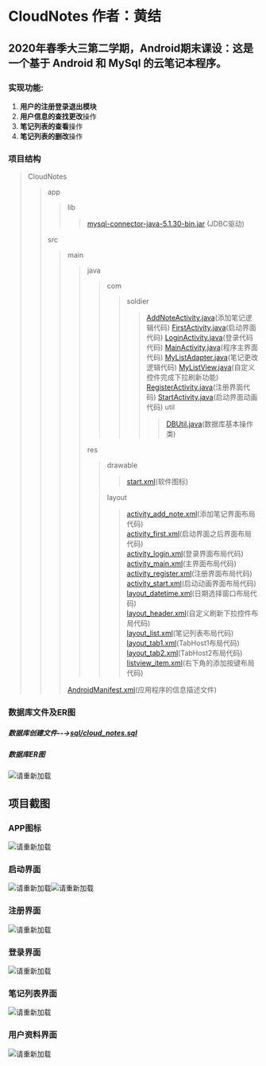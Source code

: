 # CloudNotes 作者：黄结

## 2020年春季大三第二学期，Android期末课设：这是一个基于 Android 和 MySql 的云笔记本程序。

### 实现功能:   
  1. **用户的注册登录退出模块**
  2. **用户信息的查找更改**操作
  3. **笔记列表的查看**操作
  4. **笔记列表的删改**操作

### 项目结构
>CloudNotes
>>app   
>>>lib   
>>>>[mysql-connector-java-5.1.30-bin.jar](app/libs/mysql-connector-java-5.1.30-bin.jar) (JDBC驱动)
>>
>>src   
>>>main   
>>>>java   
>>>>>com
>>>>>>soldier
>>>>>>>[AddNoteActivity.java](app/src/main/java/com/soldier/AddNoteActivity.java)(添加笔记逻辑代码)
>>>>>>>[FirstActivity.java](app/src/main/java/com/soldier/FirstActivity.java)(启动界面代码)
>>>>>>>[LoginActivity.java](app/src/main/java/com/soldier/LoginActivity.java)(登录代码代码)
>>>>>>>[MainActivity.java](app/src/main/java/com/soldier/MainActivity.java)(程序主界面代码)
>>>>>>>[MyListAdapter.java](app/src/main/java/com/soldier/MyListAdapter.java)(笔记更改逻辑代码)
>>>>>>>[MyListView.java](app/src/main/java/com/soldier/MyListView.java)(自定义控件完成下拉刷新功能)
>>>>>>>[RegisterActivity.java](app/src/main/java/com/soldier/RegisterActivity.java)(注册界面代码)
>>>>>>>[StartActivity.java](app/src/main/java/com/soldier/StartActivity.java)(启动界面动画代码)
>>>>>>>util
>>>>>>>>[DBUtil.java](app/src/main/java/com/soldier/util/DBUtil.java)(数据库基本操作类)
>>>>
>>>>res  
>>>>>drawable
>>>>>>[start.xml](app/src/main/res/drawable/start.xml)(软件图标) 
>>>>>
>>>>>layout
>>>>>>[activity_add_note.xml](app/src/main/res/layout/activity_add_note.xml)(添加笔记界面布局代码)   
>>>>>>[activity_first.xml](app/src/main/res/layout/activity_first.xml)(启动界面之后界面布局代码)    
>>>>>>[activity_login.xml](app/src/main/res/layout/activity_login.xml)(登录界面布局代码)    
>>>>>>[activity_main.xml](app/src/main/res/layout/activity_main.xml)(主界面布局代码)    
>>>>>>[activity_register.xml](app/src/main/res/layout/activity_register.xml)(注册界面布局代码)    
>>>>>>[activity_start.xml](app/src/main/res/layout/activity_start.xml)(启动动画界面布局代码)     
>>>>>>[layout_datetime.xml](app/src/main/res/layout/layout_datetime.xml)(日期选择窗口布局代码)      
>>>>>>[layout_header.xml](app/src/main/res/layout/layout_header.xml)(自定义刷新下拉控件布局代码)     
>>>>>>[layout_list.xml](app/src/main/res/layout/layout_list.xml)(笔记列表布局代码)    
>>>>>>[layout_tab1.xml](app/src/main/res/layout/layout_tab1.xml)(TabHost1布局代码)    
>>>>>>[layout_tab2.xml](app/src/main/res/layout/layout_tab2.xml)(TabHost2布局代码)      
>>>>>>[listview_item.xml](app/src/main/res/layout/listview_item.xml)(右下角的添加按键布局代码)    
>>>      
>>>[AndroidManifest.xml](app/src/main/AndroidManifest.xml)(应用程序的信息描述文件)
### 数据库文件及ER图
##### 数据库创建文件--→[sql/cloud_notes.sql](cloud_notes.sql数据表)
##### 数据库ER图   
![请重新加载](/appImage/DbERImage.png "数据库ER图")
## 项目截图
### APP图标   
![请重新加载](/appImage/IconImage.png "APP图标")
### 启动界面
![请重新加载](/appImage/LayoutStartImage1.png "启动界面")![请重新加载](/appImage/LayoutStartImage2.png "启动界面")
### 注册界面
![请重新加载](/appImage/LayoutRegisterImage.png "注册界面")
### 登录界面
![请重新加载](/appImage/LayoutLoginImage.png "登录界面")
### 笔记列表界面
![请重新加载](/appImage/LayoutTabHost1Image.png "笔记列表界面")
### 用户资料界面
![请重新加载](/appImage/LayoutTabHost2Image.png "用户资料界面")

